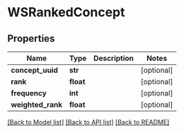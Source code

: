# WSRankedConcept

## Properties
Name | Type | Description | Notes
------------ | ------------- | ------------- | -------------
**concept_uuid** | **str** |  | [optional] 
**rank** | **float** |  | [optional] 
**frequency** | **int** |  | [optional] 
**weighted_rank** | **float** |  | [optional] 

[[Back to Model list]](../README.md#documentation-for-models) [[Back to API list]](../README.md#documentation-for-api-endpoints) [[Back to README]](../README.md)


